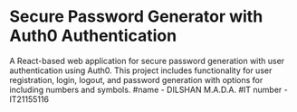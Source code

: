 # Secure Password Generator with Auth0 Authentication
A React-based web application for secure password generation with user authentication using Auth0. This project includes functionality for user registration, login, logout, and password generation with options for including numbers and symbols.
#name - DILSHAN M.A.D.A.
#IT number - IT21155116
